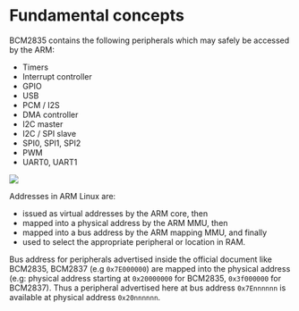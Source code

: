 # Fundamental concepts

BCM2835 contains the following peripherals which may safely be accessed by the ARM:

* Timers
* Interrupt controller
* GPIO
* USB
* PCM / I2S
* DMA controller
* I2C master
* I2C / SPI slave
* SPI0, SPI1, SPI2
* PWM
* UART0, UART1 

![](https://github.com/TranPhucVinh/Kicad/blob/master/Images/BCM2835_address_spaces.png)

Addresses in ARM Linux are:
* issued as virtual addresses by the ARM core, then
* mapped into a physical address by the ARM MMU, then
* mapped into a bus address by the ARM mapping MMU, and finally
* used to select the appropriate peripheral or location in RAM. 

Bus address for peripherals advertised inside the official document like BCM2835, BCM2837 (e.g ``0x7E000000``) are mapped into the physical address (e.g: physical address starting at ``0x20000000`` for BCM2835, ``0x3f000000`` for BCM2837). Thus a peripheral advertised here at bus address ``0x7Ennnnnn`` is available at physical address ``0x20nnnnnn``. 
